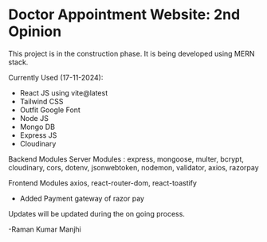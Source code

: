 # Doctor Appointment Website: 2nd Opinion

This project is in the construction phase.
It is being developed using MERN stack.

Currently Used (17-11-2024):
* React JS using vite@latest
* Tailwind CSS
* Outfit Google Font
* Node JS
* Mongo DB
* Express JS
* Cloudinary


Backend Modules
Server Modules : express, mongoose, multer, bcrypt, cloudinary, cors, dotenv, jsonwebtoken, nodemon, validator, axios, razorpay

Frontend Modules
axios, react-router-dom, react-toastify

* Added Payment gateway of razor pay

Updates will be updated during the on going process.

-Raman Kumar Manjhi